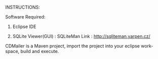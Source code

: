 INSTRUCTIONS:

Software Required:

1. Eclipse IDE

2. SQLite Viewer(GUI) : SQLiteMan 
   Link : http://sqliteman.yarpen.cz/

CDMailer is a Maven project, import the project into your eclipse work-space, build and execute.
